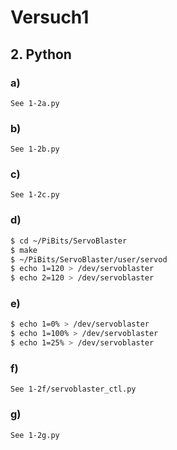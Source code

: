 # Versuch1

## 2. Python

### a)

```
See 1-2a.py
```

### b)

```
See 1-2b.py
```

### c)

```
See 1-2c.py
```

### d)

```bash
$ cd ~/PiBits/ServoBlaster
$ make
$ ~/PiBits/ServoBlaster/user/servod
$ echo 1=120 > /dev/servoblaster
$ echo 2=120 > /dev/servoblaster
```

### e)

```bash
$ echo 1=0% > /dev/servoblaster
$ echo 1=100% > /dev/servoblaster
$ echo 1=25% > /dev/servoblaster
```

### f)

```
See 1-2f/servoblaster_ctl.py
```

### g)

```
See 1-2g.py
```

